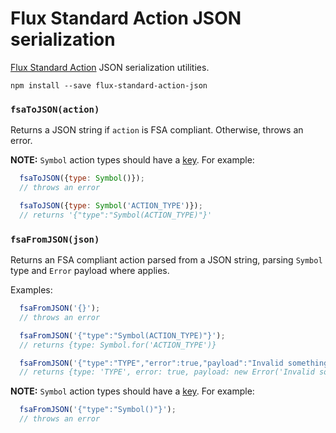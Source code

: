 Flux Standard Action JSON serialization
=======================================

[Flux Standard Action](https://github.com/acdlite/flux-standard-action) JSON serialization utilities.

```
npm install --save flux-standard-action-json
```

### `fsaToJSON(action)`

Returns a JSON string if `action` is FSA compliant. Otherwise, throws an error.

**NOTE:** `Symbol` action types should have a [key](https://developer.mozilla.org/en-US/docs/Web/JavaScript/Reference/Global_Objects/Symbol/keyFor). For example:

```js
  fsaToJSON({type: Symbol()});
  // throws an error
```

```js
  fsaToJSON({type: Symbol('ACTION_TYPE')});
  // returns '{"type":"Symbol(ACTION_TYPE)"}'
```

### `fsaFromJSON(json)`

Returns an FSA compliant action parsed from a JSON string,
parsing `Symbol` type and `Error` payload where applies.

Examples:

```js
  fsaFromJSON('{}');
  // throws an error
```

```js
  fsaFromJSON('{"type":"Symbol(ACTION_TYPE)"}');
  // returns {type: Symbol.for('ACTION_TYPE')}
```

```js
  fsaFromJSON('{"type":"TYPE","error":true,"payload":"Invalid something"}');
  // returns {type: 'TYPE', error: true, payload: new Error('Invalid something')}
```

**NOTE:** `Symbol` action types should have a [key](https://developer.mozilla.org/en-US/docs/Web/JavaScript/Reference/Global_Objects/Symbol/keyFor). For example:

```js
  fsaFromJSON('{"type":"Symbol()"}');
  // throws an error
```
